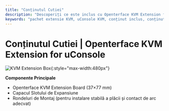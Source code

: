 ```yaml
---
title: "Conținutul Cutiei"
description: "Descoperiți ce este inclus cu Openterface KVM Extension for uConsole. Conținut complet al pachetului pentru instalare fără probleme și utilizare imediată."
keywords: "pachet extensie KVM, uConsole KVM, conținut inclus, conținut pachet, accesorii instalare, accesorii extensie KVM"
---
```


# **Conținutul Cutiei** | Openterface KVM Extension for uConsole

![KVM Extension Box](https://assets.openterface.com/images/product/openterface-kvm-uconsole-extension-pcb-front.webp){:style="max-width:480px"}

**Componente Principale**

- Openterface KVM Extension Board (37×77 mm) 
- Capacul Slotului de Expansiune
- Rondeluri de Montaj (pentru instalare stabilă a plăcii și contact de arc adecvat)
